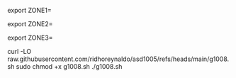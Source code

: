 export ZONE1=

export ZONE2=

export ZONE3=

curl -LO raw.githubusercontent.com/ridhoreynaldo/asd1005/refs/heads/main/g1008.sh
sudo chmod +x g1008.sh
./g1008.sh
